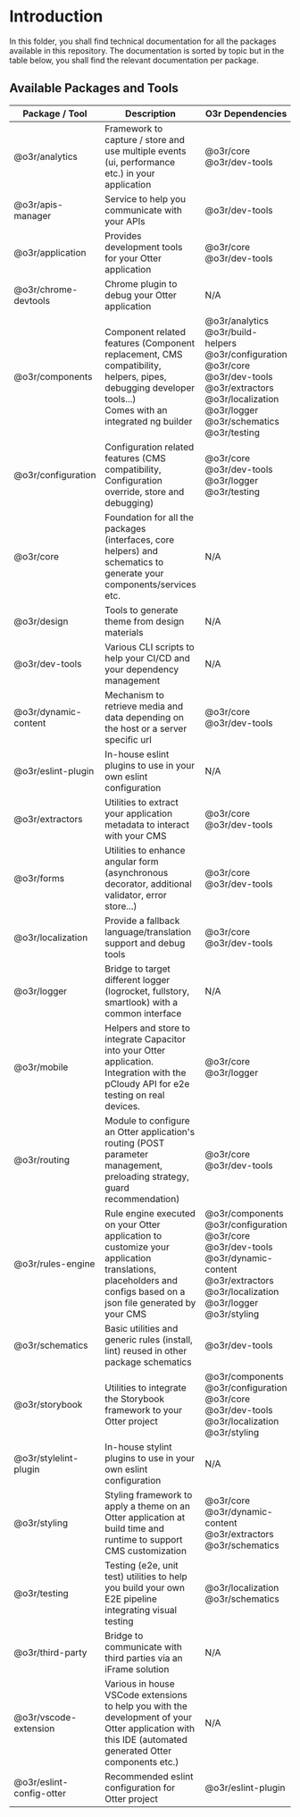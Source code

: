 # Introduction

In this folder, you shall find technical documentation for all the packages available in this repository.
The documentation is sorted by topic but in the table below, you shall find the relevant documentation per package.

## Available Packages and Tools

| Package / Tool           | Description                                                                                                                                                    | O3r Dependencies                                                                                                                                                                                             | related documentation                                                                                                                                                                                                                                                                                                                                                                                                                    |
| ------------------------ | -------------------------------------------------------------------------------------------------------------------------------------------------------------- | ------------------------------------------------------------------------------------------------------------------------------------------------------------------------------------------------------------ | ---------------------------------------------------------------------------------------------------------------------------------------------------------------------------------------------------------------------------------------------------------------------------------------------------------------------------------------------------------------------------------------------------------------------------------------- |
| @o3r/analytics           | Framework to capture / store and use multiple events (ui, performance etc.) in your application                                                                | @o3r/core <br/> @o3r/dev-tools                                                                                                                                                                               | [ANALYTICS](./analytics/ANALYTICS.md)<br/>[TRACK_EVENTS](./analytics/TRACK_EVENTS.md)                                                                                                                                                                                                                                                                                                                                                    |
| @o3r/apis-manager        | Service to help you communicate with your APIs                                                                                                                 | @o3r/dev-tools                                                                                                                                                                                               | [API_MANAGER](./apis-manager/API_MANAGER.md)                                                                                                                                                                                                                                                                                                                                                                                             |
| @o3r/application         | Provides development tools for your Otter application                                                                                                          | @o3r/core <br/> @o3r/dev-tools                                                                                                                                                                               |                                                                                                                                                                                                                                                                                                                                                                                                                                          |
| @o3r/chrome-devtools     | Chrome plugin to debug your Otter application                                                                                                                  | N/A                                                                                                                                                                                                          | [chrome-devtools](./dev-tools/chrome-devtools.md)                                                                                                                                                                                                                                                                                                                                                                                        |
| @o3r/components          | Component related features (Component replacement, CMS compatibility, helpers, pipes, debugging developer tools...) <br/> Comes with an integrated ng builder  | @o3r/analytics <br/> @o3r/build-helpers <br/> @o3r/configuration <br/> @o3r/core <br> @o3r/dev-tools <br/> @o3r/extractors <br/> @o3r/localization <br/> @o3r/logger <br> @o3r/schematics <br/> @o3r/testing | [COMPONENT_STRUCTURE](./components/COMPONENT_STRUCTURE.md) <br/> [COMPONENT_STYLE_OVERRIDE](./components/COMPONENT_STYLE_OVERRIDE.md) <br/> [CONTAINER_PRESENTER](./components/CONTAINER_PRESENTER.md) <br/> [FIXTURES](./components/FIXTURES.md) <br/> [NAMING_CONVENTION](./components/NAMING_CONVENTION.md) <br/> [COMPONENT_REPLACEMENT](./components/COMPONENT_REPLACEMENT.md) <br/> [CMS_ADAPTERS](./cms-adapters/CMS_ADAPTERS.md) |
| @o3r/configuration       | Configuration related features (CMS compatibility, Configuration override, store and debugging)                                                                | @o3r/core <br/> @o3r/dev-tools <br/> @o3r/logger <br/> @o3r/testing                                                                                                                                          | [OVERVIEW](./configuration/OVERVIEW.md) <br/> [CONFIGURATION_SUPPORTED_EXTRACTOR](./configuration/CONFIGURATION_SUPPORTED_EXTRACTOR.md) <br/> [CMS_ADAPTERS](./cms-adapters/CMS_ADAPTERS.md)                                                                                                                                                                                                                                             |
| @o3r/core                | Foundation for all the packages (interfaces, core helpers) and schematics to generate your components/services etc.                                            | N/A                                                                                                                                                                                                          | [START_NEW_APPLICATION](./core/START_NEW_APPLICATION.md) <br/> [DEVELOPER](./core/DEVELOPER.md) <br/> [OTTER_ANGULAR_TOOLS](./core/OTTER_ANGULAR_TOOLS.md)                                                                                                                                                                                                                                                                               |  |
| @o3r/design              | Tools to generate theme from design materials                                                                                                                  | N/A                                                                                                                                                                                                          | [TECHNICAL_DOCUMENTATION](./design/TECHNICAL_DOCUMENTATION.md)                                                                                                                                                                                                                                                                                                                                                                           |
| @o3r/dev-tools           | Various CLI scripts to help your CI/CD and your dependency management                                                                                          | N/A                                                                                                                                                                                                          | [DEV_TOOLS](./dev-tools/DEV_TOOLS.md)                                                                                                                                                                                                                                                                                                                                                                                                    |
| @o3r/dynamic-content     | Mechanism to retrieve media and data depending on the host or a server specific url                                                                            | @o3r/core <br/> @o3r/dev-tools                                                                                                                                                                               | [DYNAMIC_CONTENT](./dynamic-content/DYNAMIC_CONTENT.md) <br/> [LOCALHOST_MIDDLEWARE](./dynamic-content/LOCALHOST_MIDDLEWARE.md)                                                                                                                                                                                                                                                                                                          |
| @o3r/eslint-plugin       | In-house eslint plugins to use in your own eslint configuration                                                                                                | N/A                                                                                                                                                                                                          | [eslint-plugin](./linter/eslint-plugin.md)                                                                                                                                                                                                                                                                                                                                                                                               |
| @o3r/extractors          | Utilities to extract your application metadata to interact with your CMS                                                                                       | @o3r/core <br/> @o3r/dev-tools                                                                                                                                                                               |                                                                                                                                                                                                                                                                                                                                                                                                                                          |
| @o3r/forms               | Utilities to enhance angular form (asynchronous decorator, additional validator, error store...)                                                               | @o3r/core <br/> @o3r/dev-tools                                                                                                                                                                               | [README](./forms/README.md) <br/> [FORM_ERRORS](./forms/FORM_ERRORS.md) <br/> [FORM_STRUCTURE](./forms/FORM_STRUCTURE.md) <br/> [FORM_SUBMIT_AND_INTERCOMMUNICATION](./forms/FORM_SUBMIT_AND_INTERCOMMUNICATION.md) <br/> [FORM_VALIDATION](./forms/FORM_VALIDATION.md)                                                                                                                                                                  |
| @o3r/localization        | Provide a fallback language/translation support and debug tools                                                                                                | @o3r/core <br/> @o3r/dev-tools                                                                                                                                                                               | [LOCALIZATION](./localization/LOCALIZATION.md) <br/> [CMS_ADAPTERS](./cms-adapters/CMS_ADAPTERS.md)                                                                                                                                                                                                                                                                                                                                      |
| @o3r/logger              | Bridge to target different logger (logrocket, fullstory, smartlook) with a common interface                                                                    | N/A                                                                                                                                                                                                          | [LOGS](./logger/LOGS.md)                                                                                                                                                                                                                                                                                                                                                                                                                 |
| @o3r/mobile              | Helpers and store to integrate Capacitor into your Otter application. <br/> Integration with the pCloudy API for e2e testing on real devices.                  | @o3r/core <br/> @o3r/logger                                                                                                                                                                                  |                                                                                                                                                                                                                                                                                                                                                                                                                                          |
| @o3r/routing             | Module to configure an Otter application's routing (POST parameter management, preloading strategy, guard recommendation)                                      | @o3r/core <br/> @o3r/dev-tools                                                                                                                                                                               | [REQUEST_PARAMETERS_SERVICE](./routing/REQUEST_PARAMETERS_SERVICE.md) <br/> [ROUTING](./routing/ROUTING.md) <br/> [APP_SERVER_ROUTING](./routing/APP_SERVER_ROUTING.md)                                                                                                                                                                                                                                                                  |
| @o3r/rules-engine        | Rule engine executed on your Otter application to customize your application translations, placeholders and configs based on a json file generated by your CMS | @o3r/components <br/> @o3r/configuration <br/> @o3r/core <br/> @o3r/dev-tools <br/> @o3r/dynamic-content <br/> @o3r/extractors <br/> @o3r/localization <br/> @o3r/logger <br/> @o3r/styling                  | [how-it-works](./rules-engine/how-it-works.md) <br/> [how-to-use](./rules-engine/how-to-use.md) <br/> [examples](./rules-engine/examples.md) <br/> [facts](./rules-engine/facts.md) <br/> [operators](./rules-engine/operators.md) <br/> [rule](./rules-engine/rule.md) <br/> [ruleset](./rules-engine/ruleset.md) <br/> [CMS_ADAPTERS](./cms-adapters/CMS_ADAPTERS.md)                                                                  |
| @o3r/schematics          | Basic utilities and generic rules (install, lint) reused in other package schematics                                                                           | @o3r/dev-tools                                                                                                                                                                                               |
| @o3r/storybook           | Utilities to integrate the Storybook framework to your Otter project                                                                                           | @o3r/components <br/> @o3r/configuration <br/> @o3r/core <br/> @o3r/dev-tools <br/> @o3r/localization <br/> @o3r/styling                                                                                     |                                                                                                                                                                                                                                                                                                                                                                                                                                          |
| @o3r/stylelint-plugin    | In-house stylint plugins to use in your own eslint configuration                                                                                               | N/A                                                                                                                                                                                                          | [stylelint-plugin](./linter/stylelint-plugin.md)                                                                                                                                                                                                                                                                                                                                                                                         |
| @o3r/styling             | Styling framework to apply a theme on an Otter application at build time and runtime to support CMS customization                                              | @o3r/core <br/> @o3r/dynamic-content <br/> @o3r/extractors <br/> @o3r/schematics                                                                                                                             | [THEME](./styling/THEME.md) <br/> [TYPOGRAPHY](./styling/TYPOGRAPHY.md) <br/> [CMS_ADAPTERS](./cms-adapters/CMS_ADAPTERS.md)                                                                                                                                                                                                                                                                                                             |
| @o3r/testing             | Testing (e2e, unit test) utilities to help you build your own E2E pipeline integrating visual testing                                                          | @o3r/localization <br/> @o3r/schematics                                                                                                                                                                      | [POST_MESSAGE_INTERCEPTOR](./testing/POST_MESSAGE_INTERCEPTOR.md) <br/> [UNIT_TESTS_SETUP](./testing/UNIT_TESTS_SETUP.md)                                                                                                                                                                                                                                                                                                                |
| @o3r/third-party         | Bridge to communicate with third parties via an iFrame solution                                                                                                | N/A                                                                                                                                                                                                          | [A/B Testing](./ab-testing/AB_TESTING.md)                                                                                                                                                                                                                                                                                                                                                                                                |
| @o3r/vscode-extension    | Various in house VSCode extensions to help you with the development of your Otter application with this IDE (automated generated Otter components etc.)        | N/A                                                                                                                                                                                                          | [vscode-extension](../apps/vscode-extension/README.md)                                                                                                                                                                                                                                                                                                                                                                                                |
| @o3r/eslint-config-otter | Recommended eslint configuration for Otter project                                                                                                             | @o3r/eslint-plugin                                                                                                                                                                                           | [eslint-config](./linter/eslint-config.md)                                                                                                                                                                                                                                                                                                                                                                                               |
